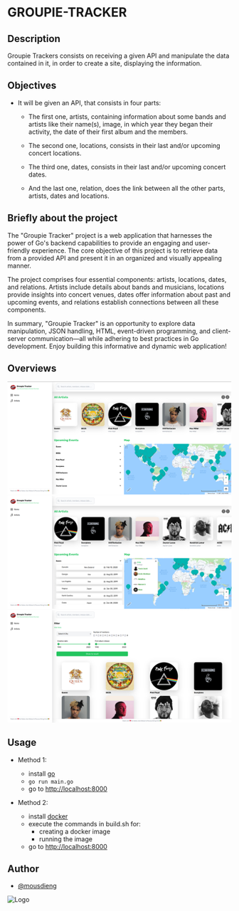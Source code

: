# GROUPIE-TRACKER

## Description
Groupie Trackers consists on receiving a given API and manipulate the data contained in it, in order to create a site, displaying the information.

## Objectives
* It will be given an API, that consists in four parts:

  * The first one, artists, containing information about some bands and artists like their name(s), image, in which year they began their activity, the date of their first album and the members.

  * The second one, locations, consists in their last and/or upcoming concert locations.

  * The third one, dates, consists in their last and/or upcoming concert dates.

  * And the last one, relation, does the link between all the other parts, artists, dates and locations.

## Briefly about the project
The "Groupie Tracker" project is a web application that harnesses the power of Go's backend capabilities to provide an engaging and user-friendly experience. The core objective of this project is to retrieve data from a provided API and present it in an organized and visually appealing manner.

The project comprises four essential components: artists, locations, dates, and relations. Artists include details about bands and musicians, locations provide insights into concert venues, dates offer information about past and upcoming events, and relations establish connections between all these components.

In summary, "Groupie Tracker" is an opportunity to explore data manipulation, JSON handling, HTML, event-driven programming, and client-server communication—all while adhering to best practices in Go development. Enjoy building this informative and dynamic web application!

## Overviews
  ![overview1](static/readmesrc/Screenshot%20from%202023-09-24%2017-24-36%201.jpg)
  ![overview2](static/readmesrc/Screenshot%20from%202023-09-24%2017-24-57%201.png)
  ![overview3](static/readmesrc/Screenshot%20from%202023-09-24%2017-25-15%201.png)

## Usage
  * Method 1:
    * install [go](https://go.dev/doc/install)
    * `go run main.go`
    * go to [http://localhost:8000](http://localhost:8000)

  * Method 2:
    * install [docker](https://www.docker.com/)
    * execute the commands in build.sh for:
      * creating a docker image
      * running the image
    * go to [http://localhost:8000](http://localhost:8000)

## Author
- [@mousdieng](https://learn.zone01dakar.sn/git/mousdieng)

![Logo](https://go.dev/images/go-logo-white.svg)

